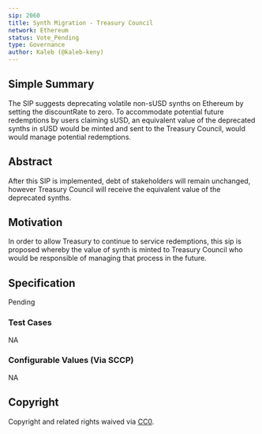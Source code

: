 ```yaml
---
sip: 2060
title: Synth Migration - Treasury Council
network: Ethereum
status: Vote_Pending
type: Governance
author: Kaleb (@kaleb-keny)
---
```


## Simple Summary

The SIP suggests deprecating volatile non-sUSD synths on Ethereum by setting the discountRate to zero. To accommodate potential future redemptions by users claiming sUSD, an equivalent value of the deprecated synths in sUSD would be minted and sent to the Treasury Council, would would manage potential redemptions.

## Abstract

<!--A short (~200 word) description of the proposed change, the abstract should clearly describe the proposed change. This is what *will* be done if the SIP is implemented, not *why* it should be done or *how* it will be done. If the SIP proposes deploying a new contract, write, "we propose to deploy a new contract that will do x".-->

After this SIP is implemented, debt of stakeholders will remain unchanged, however Treasury Council will receive the equivalent value of the deprecated synths.

## Motivation

In order to allow Treasury to continue to service redemptions, this sip is proposed whereby the value of synth is minted to Treasury Council who would be responsible of managing that process in the future.

## Specification

Pending

### Test Cases

NA

### Configurable Values (Via SCCP)

<!--Please list all values configurable via SCCP under this implementation.-->

NA

## Copyright

Copyright and related rights waived via [CC0](https://creativecommons.org/publicdomain/zero/1.0/).
